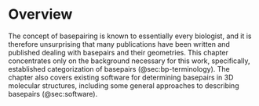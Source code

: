 # Overview

The concept of basepairing is known to essentially every biologist, and it is therefore unsurprising that many publications have been written and published dealing with basepairs and their geometries.
This chapter concentrates only on the background necessary for this work, specifically, established categorization of basepairs (@sec:bp-terminology).
The chapter also covers existing software for determining basepairs in 3D molecular structures, including some general approaches to describing basepairs (@sec:software).
